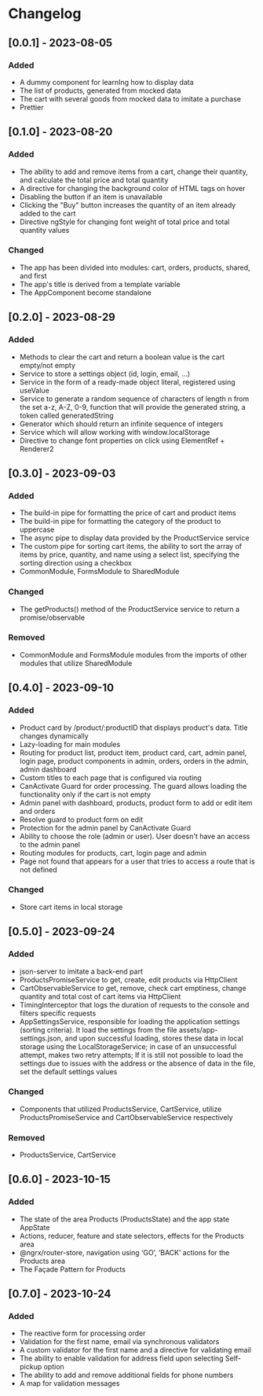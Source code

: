 # Changelog

## [0.0.1] - 2023-08-05

### Added

- A dummy component for learnIng how to display data
- The list of products, generated from mocked data
- The cart with several goods from mocked data to imitate a purchase
- Prettier

## [0.1.0] - 2023-08-20

### Added

- The ability to add and remove items from a cart, change their quantity, and calculate the total price and total quantity
- A directive for changing the background color of HTML tags on hover
- Disabling the button if an item is unavailable
- Clicking the "Buy" button increases the quantity of an item already added to the cart
- Directive ngStyle for changing font weight of total price and total quantity values

### Changed

- The app has been divided into modules: cart, orders, products, shared, and first
- The app's title is derived from a template variable
- The AppComponent become standalone

## [0.2.0] - 2023-08-29

### Added

- Methods to clear the cart and return a boolean value is the cart empty/not empty
- Service to store a settings object (id, login, email, ...)
- Service in the form of a ready-made object literal, registered using useValue
- Service to generate a random sequence of characters of length n from the set a-z, A-Z, 0-9, function that will provide the generated string, a token called generatedString
- Generator which should return an infinite sequence of integers
- Service which will allow working with window.localStorage
- Directive to change font properties on click using ElementRef + Renderer2

## [0.3.0] - 2023-09-03

### Added

- The build-in pipe for formatting the price of cart and product items
- The build-in pipe for formatting the category of the product to uppercase
- The async pipe to display data provided by the ProductService service
- The custom pipe for sorting cart items, the ability to sort the array of items by price, quantity, and name using a select list, specifying the sorting direction using a checkbox
- CommonModule, FormsModule to SharedModule

### Changed

- The getProducts() method of the ProductService service to return a promise/observable

### Removed

- CommonModule and FormsModule modules from the imports of other modules that utilize SharedModule

## [0.4.0] - 2023-09-10

### Added

- Product card by /product/:productID that displays product's data. Title changes dynamically
- Lazy-loading for main modules
- Routing for product list, product item, product card, cart, admin panel, login page, product components in admin, orders, orders in the admin, admin dashboard
- Custom titles to each page that is configured via routing
- CanActivate Guard for order processing. The guard allows loading the functionality only if the cart is not empty
- Admin panel with dashboard, products, product form to add or edit item and orders
- Resolve guard to product form on edit
- Protection for the admin panel by CanActivate Guard
- Ability to choose the role (admin or user). User doesn't have an access to the admin panel
- Routing modules for products, cart, login page and admin
- Page not found that appears for a user that tries to access a route that is not defined

### Changed

- Store cart items in local storage

## [0.5.0] - 2023-09-24

### Added

- json-server to imitate a back-end part
- ProductsPromiseService to get, create, edit products via HttpClient
- CartObservableService to get, remove, check cart emptiness, change quantity and total cost of cart items via HttpClient
- TimingInterceptor that logs the duration of requests to the console and filters specific requests
- AppSettingsService, responsible for loading the application settings (sorting criteria). It load the settings from the file assets/app-settings.json, and upon successful loading, stores these data in local storage using the LocalStorageService; in case of an unsuccessful attempt, makes two retry attempts; If it is still not possible to load the settings due to issues with the address or the absence of data in the file, set the default settings values

### Changed

- Components that utilized ProductsService, CartService, utilize ProductsPromiseService and CartObservableService respectively

### Removed

- ProductsService, CartService

## [0.6.0] - 2023-10-15

### Added

- The state of the area Products (ProductsState) and the app state AppState
- Actions, reducer, feature and state selectors, effects for the Products area
- @ngrx/router-store, navigation using ‘GO’, ‘BACK’ actions for the Products area
- The Façade Pattern for Products

## [0.7.0] - 2023-10-24

### Added

- The reactive form for processing order
- Validation for the first name, email via synchronous validators
- A custom validator for the first name and a directive for validating email
- The ability to enable validation for address field upon selecting Self-pickup option
- The ability to add and remove additional fields for phone numbers
- A map for validation messages
